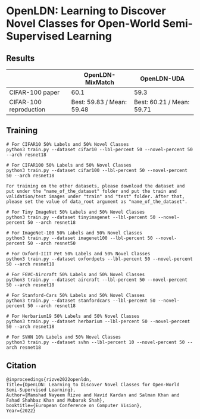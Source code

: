 # OpenLDN: Learning to Discover Novel Classes for Open-World Semi-Supervised Learning

## Results

|                        | OpenLDN-MixMatch          | OpenLDN-UDA               |
| ---------------------- | ------------------------- | ------------------------- |
| CIFAR-100 paper        | 60.1                      | 59.3                      |
| CIFAR-100 reproduction | Best: 59.83 / Mean: 59.48 | Best: 60.21 / Mean: 59.71 |


## Training
```shell
# For CIFAR10 50% Labels and 50% Novel Classes 
python3 train.py --dataset cifar10 --lbl-percent 50 --novel-percent 50 --arch resnet18

# For CIFAR100 50% Labels and 50% Novel Classes 
python3 train.py --dataset cifar100 --lbl-percent 50 --novel-percent 50 --arch resnet18

For training on the other datasets, please download the dataset and put under the "name_of_the_dataset" folder and put the train and validation/test images under "train" and "test" folder. After that, please set the value of data_root argument as "name_of_the_dataset".

# For Tiny ImageNet 50% Labels and 50% Novel Classes
python3 train.py --dataset tinyimagenet --lbl-percent 50 --novel-percent 50 --arch resnet18

# For ImageNet-100 50% Labels and 50% Novel Classes
python3 train.py --dataset imagenet100 --lbl-percent 50 --novel-percent 50 --arch resnet50

# For Oxford-IIIT Pet 50% Labels and 50% Novel Classes
python3 train.py --dataset oxfordpets --lbl-percent 50 --novel-percent 50 --arch resnet18

# For FGVC-Aircraft 50% Labels and 50% Novel Classes
python3 train.py --dataset aircraft --lbl-percent 50 --novel-percent 50 --arch resnet18

# For Stanford-Cars 50% Labels and 50% Novel Classes
python3 train.py --dataset stanfordcars --lbl-percent 50 --novel-percent 50 --arch resnet18

# For Herbarium19 50% Labels and 50% Novel Classes
python3 train.py --dataset herbarium --lbl-percent 50 --novel-percent 50 --arch resnet18

# For SVHN 10% Labels and 50% Novel Classes
python3 train.py --dataset svhn --lbl-percent 10 --novel-percent 50 --arch resnet18
```

## Citation
```
@inproceedings{rizve2022openldn,
Title={OpenLDN: Learning to Discover Novel Classes for Open-World Semi-Supervised Learning},
Author={Mamshad Nayeem Rizve and Navid Kardan and Salman Khan and Fahad Shahbaz Khan and Mubarak Shah},
booktitle={European Conference on Computer Vision},
Year={2022}
```
